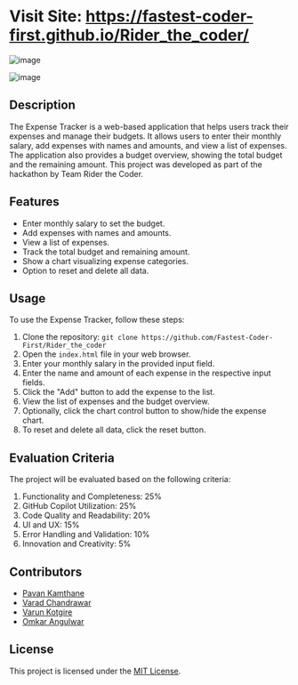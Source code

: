 # Visit Site: https://fastest-coder-first.github.io/Rider_the_coder/

![image](https://github.com/Fastest-Coder-First/Rider_the_coder/assets/95903010/d7d2acab-d81a-4f48-a3ed-51143d08da63)


![image](https://github.com/Fastest-Coder-First/Rider_the_coder/assets/95903010/f7473307-a604-440e-906b-d9fa0d3da042)


## Description
The Expense Tracker is a web-based application that helps users track their expenses and manage their budgets. It allows users to enter their monthly salary, add expenses with names and amounts, and view a list of expenses. The application also provides a budget overview, showing the total budget and the remaining amount. This project was developed as part of the hackathon by Team Rider the Coder.

## Features
- Enter monthly salary to set the budget.
- Add expenses with names and amounts.
- View a list of expenses.
- Track the total budget and remaining amount.
- Show a chart visualizing expense categories.
- Option to reset and delete all data.

## Usage
To use the Expense Tracker, follow these steps:

1. Clone the repository: `git clone https://github.com/Fastest-Coder-First/Rider_the_coder`
2. Open the `index.html` file in your web browser.
3. Enter your monthly salary in the provided input field.
4. Enter the name and amount of each expense in the respective input fields.
5. Click the "Add" button to add the expense to the list.
6. View the list of expenses and the budget overview.
7. Optionally, click the chart control button to show/hide the expense chart.
8. To reset and delete all data, click the reset button.

## Evaluation Criteria
The project will be evaluated based on the following criteria:

1. Functionality and Completeness: 25%
2. GitHub Copilot Utilization: 25%
3. Code Quality and Readability: 20%
4. UI and UX: 15%
5. Error Handling and Validation: 10%
6. Innovation and Creativity: 5%

## Contributors
- [Pavan Kamthane](https://github.com/Pavan-Kamthane)
- [Varad Chandrawar](https://github.com/Varad2k03)
- [Varun Kotgire](https://github.com/Varun098123)
- [Omkar Angulwar](https://github.com/OmkarAngulwar)

## License
This project is licensed under the [MIT License](LICENSE).
